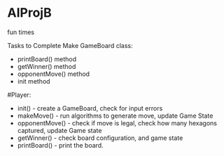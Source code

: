 # AIProjB
fun times

Tasks to Complete
Make GameBoard class:
- printBoard() method
- getWinner() method
- opponentMove() method
- init method

#Player:
- init() - create a GameBoard, check for input errors
- makeMove() - run algorithms to generate move, update Game State
- opponentMove() - check if move is legal, check how many hexagons captured, update Game state
- getWinner() - check board configuration, and game state
- printBoard() - print the board.
